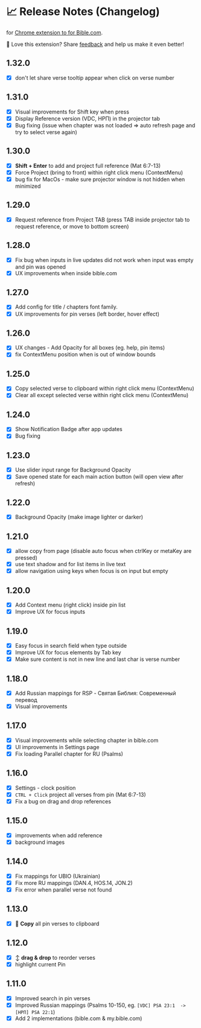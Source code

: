 # 📈 Release Notes (Changelog)

for [Chrome extension to for Bible.com](README.md).

💚 Love this extension? Share [feedback](https://chromewebstore.google.com/detail/project-verses-from-bible/fklnkmnlobkpoiifnbnemdpamheoanpj) and help us make it even better!

## 1.32.0

- [x] don't let share verse tooltip appear when click on verse number

## 1.31.0

- [x] Visual improvements for Shift key when press
- [x] Display Reference version (VDC, НРП) in the projector tab
- [x] Bug fixing (issue when chapter was not loaded => auto refresh page and try to select verse again)

## 1.30.0

- [x] **Shift + Enter** to add and project full reference (Mat 6:7-13)
- [x] Force Project (bring to front) within right click menu (ContextMenu)
- [x] bug fix for MacOs - make sure projector window is not hidden when minimized

## 1.29.0

- [x] Request reference from Project TAB (press TAB inside projector tab to request reference, or move to bottom screen)

## 1.28.0

- [x] Fix bug when inputs in live updates did not work when input was empty and pin was opened
- [x] UX improvements when inside bible.com

## 1.27.0

- [x] Add config for title / chapters font family.
- [x] UX improvements for pin verses (left border, hover effect)

## 1.26.0

- [x] UX changes - Add Opacity for all boxes (eg. help, pin items)
- [x] fix ContextMenu position when is out of window bounds

## 1.25.0

- [x] Copy selected verse to clipboard within right click menu (ContextMenu)
- [x] Clear all except selected verse within right click menu (ContextMenu)

## 1.24.0

- [x] Show Notification Badge after app updates
- [x] Bug fixing

## 1.23.0

- [x] Use slider input range for Background Opacity
- [x] Save opened state for each main action button (will open view after refresh)

## 1.22.0

- [x] Background Opacity (make image lighter or darker)

## 1.21.0

- [x] allow copy from page (disable auto focus when ctrlKey or metaKey are pressed)
- [x] use text shadow and for list items in live text
- [x] allow navigation using keys when focus is on input but empty

## 1.20.0

- [x] Add Context menu (right click) inside pin list
- [x] Improve UX for focus inputs

## 1.19.0

- [x] Easy focus in search field when type outside
- [x] Improve UX for focus elements by Tab key
- [x] Make sure content is not in new line and last char is verse number

## 1.18.0

- [x] Add Russian mappings for RSP - Святая Библия: Современный перевод
- [x] Visual improvements

## 1.17.0

- [x] Visual improvements while selecting chapter in bible.com
- [x] UI improvements in Settings page
- [x] Fix loading Parallel chapter for RU (Psalms)

## 1.16.0

- [x] Settings - clock position
- [x] `CTRL + Click` project all verses from pin (Mat 6:7-13)
- [x] Fix a bug on drag and drop references

## 1.15.0

- [x] improvements when add reference
- [x] background images

## 1.14.0

- [x] Fix mappings for UBIO (Ukrainian)
- [x] Fix more RU mappings (DAN.4, HOS.14, JON.2)
- [x] Fix error when parallel verse not found

## 1.13.0

- [x] 📄 **Copy** all pin verses to clipboard

## 1.12.0

- [x] ↕ **drag & drop** to reorder verses
- [x] highlight current Pin

## 1.11.0

- [x] Improved search in pin verses
- [x] Improved Russian mappings (Psalms 10-150, eg. `[VDC] PSA 23:1  -> [НРП] PSA 22:1`)
- [x] Add 2 implementations (bible.com & my.bible.com)